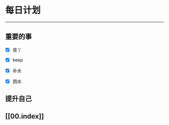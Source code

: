 
# 每日计划
---
## 重要的事

- [x]    夜丫
- [x]   keep
- [x]  补水
- [x] 困水



## 提升自己

  



## [[00.index]]










